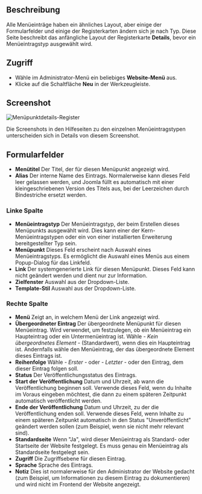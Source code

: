 <!-- Filename: Help6.x:Menu_Item_Details / Display title: Menüpunktdetails -->

## Beschreibung

Alle Menüeinträge haben ein ähnliches Layout, aber einige der Formularfelder und einige der Registerkarten ändern sich je nach Typ. Diese Seite beschreibt das anfängliche Layout der Registerkarte **Details**, bevor ein Menüeintragstyp ausgewählt wird.

## Zugriff

* Wähle im Administrator-Menü ein beliebiges **Website-Menü** aus.
* Klicke auf die Schaltfläche **Neu** in der Werkzeugleiste.

## Screenshot

![Menüpunktdetails-Register](../../../de/images/menu-items-common/menu-item-details.png)

Die Screenshots in den Hilfeseiten zu den einzelnen Menüeintragstypen unterscheiden sich in Details von diesem Screenshot.

## Formularfelder

- **Menütitel** Der Titel, der für diesen Menüpunkt angezeigt wird.
- **Alias** Der interne Name des Eintrags. Normalerweise kann dieses Feld leer gelassen werden, und Joomla füllt es automatisch mit einer kleingeschriebenen Version des Titels aus, bei der Leerzeichen durch Bindestriche ersetzt werden.

### Linke Spalte

- **Menüeintragstyp** Der Menüeintragstyp, der beim Erstellen dieses Menüpunkts ausgewählt wird. Dies kann einer der Kern-Menüeintragstypen oder ein von einer installierten Erweiterung bereitgestellter Typ sein.
- **Menüpunkt** Dieses Feld erscheint nach Auswahl eines Menüeintragstyps. Es ermöglicht die Auswahl eines Menüs aus einem Popup-Dialog für das Linkfeld.
- **Link** Der systemgenerierte Link für diesen Menüpunkt. Dieses Feld kann nicht geändert werden und dient nur zur Information.
- **Zielfenster** Auswahl aus der Dropdown-Liste.
- **Template-Stil** Auswahl aus der Dropdown-Liste.

### Rechte Spalte

- **Menü** Zeigt an, in welchem Menü der Link angezeigt wird.
- **Übergeordneter Eintrag** Der übergeordnete Menüpunkt für diesen Menüeintrag. Wird verwendet, um festzulegen, ob ein Menüeintrag ein Haupteintrag oder ein Untermenüeintrag ist. Wähle *- Kein übergeordnetes Element -* (Standardwert), wenn dies ein Haupteintrag ist. Andernfalls wähle den Menüeintrag, der das übergeordnete Element dieses Eintrags ist.
- **Reihenfolge** Wähle *- Erster -* oder *- Letzter -* oder den Eintrag, dem dieser Eintrag folgen soll.
- **Status** Der Veröffentlichungsstatus des Eintrags.
- **Start der Veröffentlichung** Datum und Uhrzeit, ab wann die Veröffentlichung beginnen soll. Verwende dieses Feld, wenn du Inhalte im Voraus eingeben möchtest, die dann zu einem späteren Zeitpunkt automatisch veröffentlicht werden.
- **Ende der Veröffentlichung** Datum und Uhrzeit, zu der die Veröffentlichung enden soll. Verwende dieses Feld, wenn Inhalte zu einem späteren Zeitpunkt automatisch in den Status "Unveröffentlicht" geändert werden sollen (zum Beispiel, wenn sie nicht mehr relevant sind).
- **Standardseite** Wenn "Ja", wird dieser Menüeintrag als Standard- oder Startseite der Website festgelegt. Es muss genau ein Menüeintrag als Standardseite festgelegt sein.
- **Zugriff** Die Zugriffsebene für diesen Eintrag.
- **Sprache** Sprache des Eintrags.
- **Notiz** Dies ist normalerweise für den Administrator der Website gedacht (zum Beispiel, um Informationen zu diesem Eintrag zu dokumentieren) und wird nicht im Frontend der Website angezeigt.

